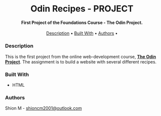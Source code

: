 <h1 align="center">
  <br>
  <a href="https://github.com/shion-cm/odin-recipes"></a>
  <br>
  Odin Recipes - PROJECT
  <br>
</h1>

<h4 align="center">First Project of the Foundations Course - The Odin Project.</h4> 

<p align="center">
  <a href="#description">Description</a> •
  <a href="#built-with">Built With</a> •
  <a href="#authors">Authors</a> •
</p>

### Description

This is the first project from the online web-development course, [**The Odin Project**](https://www.theodinproject.com).
The assignment is to build a website with several different recipes.

### Built With

- HTML

### Authors

Shion M - shioncm2001@outlook.com
